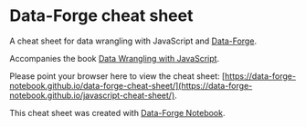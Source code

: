 # Data-Forge cheat sheet

A cheat sheet for data wrangling with JavaScript and [Data-Forge](https://www.npmjs.com/package/data-forge).

Accompanies the book [Data Wrangling with JavaScript](http://bit.ly/2t2cJu2).

Please point your browser here to view the cheat sheet: [https://data-forge-notebook.github.io/data-forge-cheat-sheet/](https://data-forge-notebook.github.io/javascript-cheat-sheet/).

This cheat sheet was created with [Data-Forge Notebook](http://www.data-forge-notebook.com/).